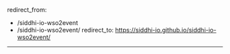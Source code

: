 redirect_from:
  - /siddhi-io-wso2event
  - /siddhi-io-wso2event/
redirect_to: https://siddhi-io.github.io/siddhi-io-wso2event/
---
